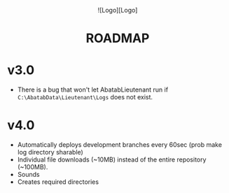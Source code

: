 <div align="center">

![Logo][Logo]

# ROADMAP

</div>

# v3.0

* There is a bug that won't let AbatabLieutenant run if `C:\AbatabData\Lieutenant\Logs` does not exist.

# v4.0

* Automatically deploys development branches every 60sec (prob make log directory sharable)
* Individual file downloads (~10MB) instead of the entire repository (~100MB).
* Sounds
* Creates required directories
